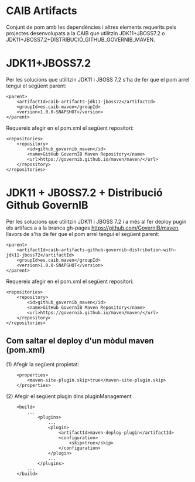 # CAIB Artifacts


Conjunt de pom amb les dependències i altres elements requerits pels projectes desenvolupats a la CAIB que utilitzin JDK11+JBOSS7.2 o JDK11+JBOSS7.2+DISTRIBUCIÓ_GITHUB_GOVERNIB_MAVEN.

# JDK11+JBOSS7.2

Per les solucions que utilitzin JDK11 i JBOSS 7.2 s'ha de fer que el pom arrel tengui el següent parent:

    <parent>
        <artifactId>caib-artifacts-jdk11-jboss72</artifactId>
        <groupId>es.caib.maven</groupId>
        <version>1.0.0-SNAPSHOT</version>
    </parent>

Requereix afegir en el pom.xml el següent repositori:

    <repositories>
        <repository>
            <id>github_governib_maven</id>
            <name>GitHub GovernIB Maven Repository</name>
            <url>https://governib.github.io/maven/maven/</url>
        </repository>
    </repositories>


# JDK11 + JBOSS7.2 + Distribució Github GovernIB

Per les solucions que utilitzin JDK11 i JBOSS 7.2 i a més al fer deploy pugin els artifacs a a la branca gh-pages https://github.com/GovernIB/maven, llavors de s'ha de fer que el pom arrel tengui el següent parent:

    <parent>
        <artifactId>caib-artifacts-github-governib-distribution-with-jdk11-jboss72</artifactId>
        <groupId>es.caib.maven</groupId>
        <version>1.0.0-SNAPSHOT</version>
    </parent>

Requereix afegir en el pom.xml el següent repositori:

    <repositories>
        <repository>
            <id>github_governib_maven</id>
            <name>GitHub GovernIB Maven Repository</name>
            <url>https://governib.github.io/maven/maven/</url>
        </repository>
    </repositories>


## Com saltar el deploy d'un mòdul maven (pom.xml)

(1) Afegir la següent propietat:
```
    <properties>
        <maven-site-plugin.skip>true</maven-site-plugin.skip>
    </properties>
```
(2) Afegir el següent plugin dins pluginManagement
```
    <build>
        ...
            <plugins>
                ...
                <plugin>
                    <artifactId>maven-deploy-plugin</artifactId>
                    <configuration>
                        <skip>true</skip>
                    </configuration>
                </plugin>
                ...
            </plugins>
        ...
    </build>
```
